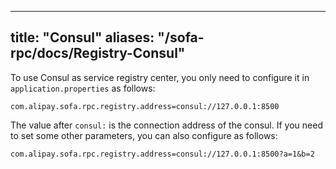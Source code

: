 
---
title: "Consul"
aliases: "/sofa-rpc/docs/Registry-Consul"
---


To use Consul as service registry center, you only need to configure it in `application.properties` as follows:

```
com.alipay.sofa.rpc.registry.address=consul://127.0.0.1:8500
```
The value after `consul:` is the connection address of the consul. If you need to set some other parameters, you can also configure as follows:

```
com.alipay.sofa.rpc.registry.address=consul://127.0.0.1:8500?a=1&b=2

```